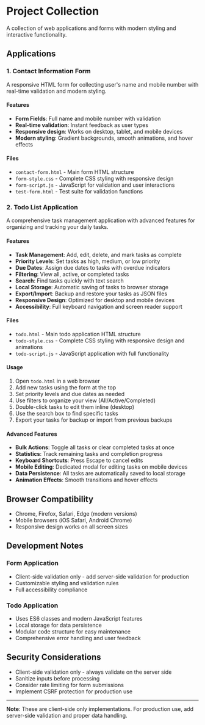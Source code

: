 # Project Collection

A collection of web applications and forms with modern styling and interactive functionality.

## Applications

### 1. Contact Information Form

A responsive HTML form for collecting user's name and mobile number with real-time validation and modern styling.

#### Features
- **Form Fields**: Full name and mobile number with validation
- **Real-time validation**: Instant feedback as user types
- **Responsive design**: Works on desktop, tablet, and mobile devices
- **Modern styling**: Gradient backgrounds, smooth animations, and hover effects

#### Files
- `contact-form.html` - Main form HTML structure
- `form-style.css` - Complete CSS styling with responsive design
- `form-script.js` - JavaScript for validation and user interactions
- `test-form.html` - Test suite for validation functions

### 2. Todo List Application

A comprehensive task management application with advanced features for organizing and tracking your daily tasks.

#### Features
- **Task Management**: Add, edit, delete, and mark tasks as complete
- **Priority Levels**: Set tasks as high, medium, or low priority
- **Due Dates**: Assign due dates to tasks with overdue indicators
- **Filtering**: View all, active, or completed tasks
- **Search**: Find tasks quickly with text search
- **Local Storage**: Automatic saving of tasks to browser storage
- **Export/Import**: Backup and restore your tasks as JSON files
- **Responsive Design**: Optimized for desktop and mobile devices
- **Accessibility**: Full keyboard navigation and screen reader support

#### Files
- `todo.html` - Main todo application HTML structure
- `todo-style.css` - Complete CSS styling with responsive design and animations
- `todo-script.js` - JavaScript application with full functionality

#### Usage
1. Open `todo.html` in a web browser
2. Add new tasks using the form at the top
3. Set priority levels and due dates as needed
4. Use filters to organize your view (All/Active/Completed)
5. Double-click tasks to edit them inline (desktop)
6. Use the search box to find specific tasks
7. Export your tasks for backup or import from previous backups

#### Advanced Features
- **Bulk Actions**: Toggle all tasks or clear completed tasks at once
- **Statistics**: Track remaining tasks and completion progress
- **Keyboard Shortcuts**: Press Escape to cancel edits
- **Mobile Editing**: Dedicated modal for editing tasks on mobile devices
- **Data Persistence**: All tasks are automatically saved to local storage
- **Animation Effects**: Smooth transitions and hover effects

## Browser Compatibility

- Chrome, Firefox, Safari, Edge (modern versions)
- Mobile browsers (iOS Safari, Android Chrome)
- Responsive design works on all screen sizes

## Development Notes

### Form Application
- Client-side validation only - add server-side validation for production
- Customizable styling and validation rules
- Full accessibility compliance

### Todo Application  
- Uses ES6 classes and modern JavaScript features
- Local storage for data persistence
- Modular code structure for easy maintenance
- Comprehensive error handling and user feedback

## Security Considerations

- Client-side validation only - always validate on the server side
- Sanitize inputs before processing
- Consider rate limiting for form submissions
- Implement CSRF protection for production use

---

**Note**: These are client-side only implementations. For production use, add server-side validation and proper data handling.
